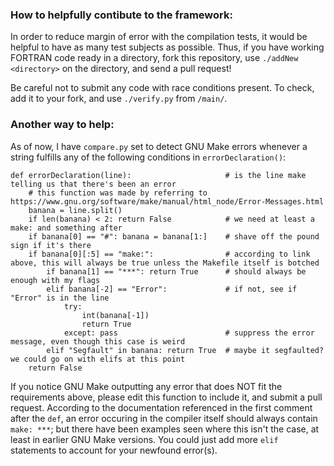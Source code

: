 ### How to helpfully contibute to the framework:
In order to reduce margin of error with the compilation tests, it would be helpful to have as many test subjects as possible. Thus, if you have working FORTRAN code ready in a directory, fork this repository, use `./addNew <directory>` on the directory, and send a pull request! 

Be careful not to submit any code with race conditions present. To check, add it to your fork, and use `./verify.py` from `/main/`.

### Another way to help:
As of now, I have `compare.py` set to detect GNU Make errors whenever a string fulfills any of the following conditions in `errorDeclaration()`:

```Python3
def errorDeclaration(line):                     # is the line make telling us that there's been an error
    # this function was made by referring to https://www.gnu.org/software/make/manual/html_node/Error-Messages.html
    banana = line.split()
    if len(banana) < 2: return False            # we need at least a make: and something after
    if banana[0] == "#": banana = banana[1:]    # shave off the pound sign if it's there
    if banana[0][:5] == "make:":                # according to link above, this will always be true unless the Makefile itself is botched
        if banana[1] == "***": return True      # should always be enough with my flags
        elif banana[-2] == "Error":             # if not, see if "Error" is in the line
            try: 
                int(banana[-1])
                return True 
            except: pass                        # suppress the error message, even though this case is weird
        elif "Segfault" in banana: return True  # maybe it segfaulted? we could go on with elifs at this point
    return False
```

If you notice GNU Make outputting any error that does NOT fit the requirements above, please edit this function to include it, and submit a pull request. According to the documentation referenced in the first comment after the `def`, an error occuring in the compiler itself should always contain `make: ***`; but there have been examples seen where this isn't the case, at least in earlier GNU Make versions. You could just add more `elif` statements to account for your newfound error(s).
